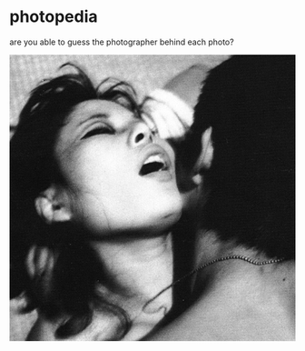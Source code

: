 # photopedia
are you able to guess the photographer behind each photo?

![Nobuyoshi Araki-01](photos/nobuyoshi-araki-01-thumb.jpg)
